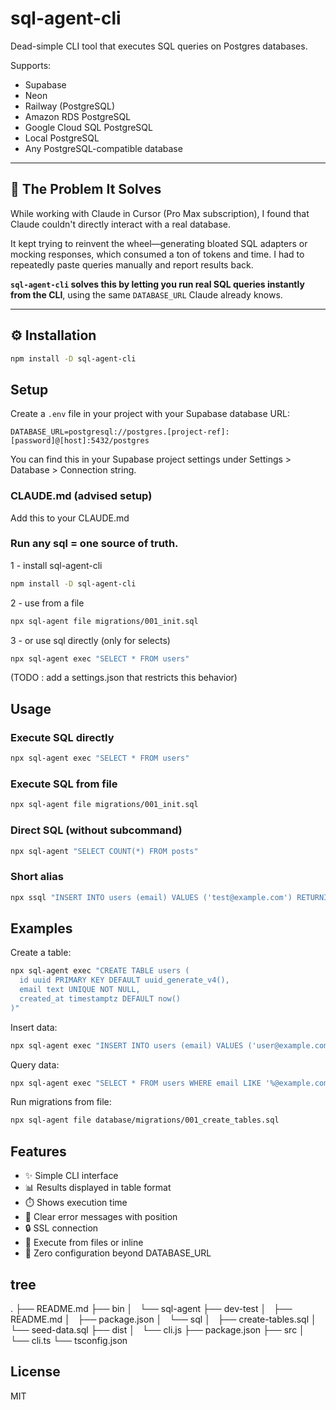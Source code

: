 # sql-agent-cli

Dead-simple CLI tool that executes SQL queries on Postgres databases.

Supports:
- Supabase
- Neon
- Railway (PostgreSQL)
- Amazon RDS PostgreSQL
- Google Cloud SQL PostgreSQL
- Local PostgreSQL
- Any PostgreSQL-compatible database

---

## 🧠 The Problem It Solves

While working with Claude in Cursor (Pro Max subscription), I found that Claude couldn't directly interact with a real database.

It kept trying to reinvent the wheel—generating bloated SQL adapters or mocking responses, which consumed a ton of tokens and time. I had to repeatedly paste queries manually and report results back.

**`sql-agent-cli` solves this by letting you run real SQL queries instantly from the CLI**, using the same `DATABASE_URL` Claude already knows.

---

## ⚙️ Installation

```bash
npm install -D sql-agent-cli
```

## Setup

Create a `.env` file in your project with your Supabase database URL:

```env
DATABASE_URL=postgresql://postgres.[project-ref]:[password]@[host]:5432/postgres
```

You can find this in your Supabase project settings under Settings > Database > Connection string.

### CLAUDE.md (advised setup)
Add this to your CLAUDE.md
### Run any sql = one source of truth. 

1 - install sql-agent-cli
```bash
npm install -D sql-agent-cli
```
2 - use from a file
```bash
npx sql-agent file migrations/001_init.sql
```
3 - or use sql directly (only for selects)
```bash
npx sql-agent exec "SELECT * FROM users"
``` 

(TODO : add a settings.json that restricts this behavior)



## Usage

### Execute SQL directly

```bash
npx sql-agent exec "SELECT * FROM users"
```

### Execute SQL from file

```bash
npx sql-agent file migrations/001_init.sql
```

### Direct SQL (without subcommand)

```bash
npx sql-agent "SELECT COUNT(*) FROM posts"
```

### Short alias

```bash
npx ssql "INSERT INTO users (email) VALUES ('test@example.com') RETURNING *"
```

## Examples

Create a table:
```bash
npx sql-agent exec "CREATE TABLE users (
  id uuid PRIMARY KEY DEFAULT uuid_generate_v4(),
  email text UNIQUE NOT NULL,
  created_at timestamptz DEFAULT now()
)"
```

Insert data:
```bash
npx sql-agent exec "INSERT INTO users (email) VALUES ('user@example.com')"
```

Query data:
```bash
npx sql-agent exec "SELECT * FROM users WHERE email LIKE '%@example.com'"
```

Run migrations from file:
```bash
npx sql-agent file database/migrations/001_create_tables.sql
```

## Features

- ✨ Simple CLI interface
- 📊 Results displayed in table format
- ⏱️ Shows execution time
- 📍 Clear error messages with position
- 🔒 SSL connection 
- 📁 Execute from files or inline
- 🚀 Zero configuration beyond DATABASE_URL

## tree
.
├── README.md
├── bin
│   └── sql-agent
├── dev-test
│   ├── README.md
│   ├── package.json
│   └── sql
│       ├── create-tables.sql
│       └── seed-data.sql
├── dist
│   └── cli.js
├── package.json
├── src
│   └── cli.ts
└── tsconfig.json


## License

MIT

